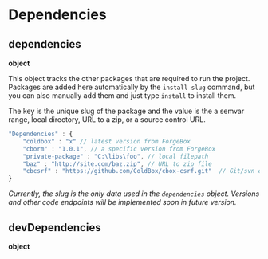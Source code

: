 # Dependencies

## dependencies

**object**

This object tracks the other packages that are required to run the project.  Packages are added here automatically by the `install slug` command, but you can also manually add them and just type `install` to install them.

The key is the unique slug of the package and the value is the a semvar range, local directory, URL to a zip, or a source control URL.

```javascript
"Dependencies" : {
    "coldbox" : "x" // latest version from ForgeBox
    "cborm" : "1.0.1", // a specific version from ForgeBox
    "private-package" : "C:\libs\foo", // local filepath
    "baz" : "http://site.com/baz.zip", // URL to zip file
    "cbcsrf" : "https://github.com/ColdBox/cbox-csrf.git"  // Git/svn endpoint
}
```



*Currently, the slug is the only data used in the `dependencies` object.  Versions and other code endpoints will be implemented soon in future version.*

## devDependencies

**object**
